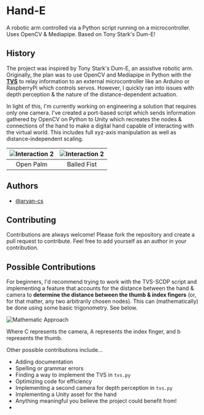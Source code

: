 
# Hand-E

A robotic arm controlled via a Python script running on a microcontroller. Uses OpenCV & Mediapipe. Based on Tony Stark's Dum-E!


## History

The project was inspired by Tony Stark's Dum-E, an assistive robotic arm. Originally, the plan was to use OpenCV and Mediapipe in Python with the [**TVS**](https://github.com/aryan-cs/hand-e/tree/master/tvs-scdp#two-vector-system-for-single-camera-depth-perception) to relay information to an external microcontroller like an Arduino or RaspberryPi which controls servos. However, I quickly ran into issues with depth perception & the nature of the distance-dependent actuation. 

In light of this, I'm currently working on engineering a solution that requires only one camera. I've created a port-based script which sends information gathered by OpenCV on Python to Unity which recreates the nodes & connections of the hand to make a digital hand capable of interacting with the virtual world. This includes full xyz-axis manipulation as well as distance-independent scaling.

| ![Interaction 2](https://lh3.googleusercontent.com/pw/ABLVV84hIRsn4nlld6xmNToIqx2rHR_R6gm1fgFN5x5421g2DBhCQLGuFomeDDR9VGBwSmXpXrszMlu2Fh-VaIou07RdcOudRpc-fyZRmJOmBWE_GBEDqUXmsCLBbN5njfY7sWXze07Bu86imwv9DZ-A9oFuVIEMyqw6eH_RkQGyGIYYVFH-ZlHmjXask5f26QAoakNF3RWehiA2ewoSXVGrup3gaXvGLsIOzZJG14pQhUAQI3KfGx1qwT8ET7ZNUbpF4N9wuYDZy4AODbllIT621FcsGJtaE26MOdTbHxCZVaG46uQgNERqS062P_YMR-CLYBAQHH1GZ-XVcWfZg3kp7bLztSnLR7YIewP5Y4od2rx78duqMzO_7cbSJbCii8krpdwv1aSv3eN_wMBmfucyQZH3J0V2TxY6m4kmFIeg8vlc9pHI9hd6DS2p6oV1Z4ONHf9iwaqf5MketJP7qdvmuX8iDpsEhVpkwwqdlI3aiFucadZ3HKl1s2QznaaFXDtE-5WjIA2p1FeBrnB_M0qzxDYa-zmvhSdVahNxfee5RTVcSEKLdavzumJq4tOl4VOxk_bOHCmo8WKfytuZddgTnq8RzxR7sELOeOlUXwnVDYUnnw3o96_MRZeFAK_kj7SNzPwikWP2WnlH1w4TUK-WBNgCAy79VtmO5_xWSgNElvC9aoWpsfyff6DBiJrYSut3H1IQFcgtYIQm1Px2wd9GKdXSRrs8TuwFuvzwyRG73DgQIChyk0mvWYAfsI7MNFnhmKJWTkLMxgrJPM6XC5X57zmTwQsktveUusvO-S20SQ7qucBp1AAjnts9Rea-oKf6vCbxpNv_VPy2wND12Gplm9KH6yiRbnWlGkxAD_fvvBE54yyIgnVfCsG3djsVJwLHj3b3kr3g8gfvTCcVI63mGKsJPz0cx_LK0jr0Tzmb98VDehning3yuhvVmumv3rXNhhj7vFRy--tvPkx5gZLHoQw4DjaURHuWuSpJyf0KFusAM_W7INsl2ipZuETzIZeZv78RBVWUQ9yZ5xF2zH2pFM96lCryM1-V5k5fpHiaJPjOjDbOa_8q2Tle7O3ks2zqhUTOaVnvjnC2ovKsU5QCaTwIVeagdx4qZbFdPwSiNAvzFEfJL-963MShh85UxQ8Sx0IIgi7yghYMD4i7fB_nTT3aEGTnjpH-pKvctLtH54eq8hU3as46191seaTfmKASPE8vdKgGEx_2n8FyqS5bSQbgRgNwyXkgxVzWLbIBHu6M=w400-h400-no?authuser=0&quot) | ![Interaction 2](https://lh3.googleusercontent.com/pw/ABLVV86bWnEbLc8aM3KXPHNrakY6jnoQ7xfkDUhq_zCx7493KbCCWvYqQISsn1Ysw5FIQzUAdOJzUFDO3ZzoulG6_vFPh2-dLvC-wMnRndgWFOoSs2kar9tGfy_qFTCQoPntR95A6WKanq4SumM3QBIEhrgLzl3eVWKDaVmx4LvRV059FEH2R8WpEQDd4kE51QvuAimrQcKW67FTdv40A4bi-JdfbEWVxlYMhhs_znT1c6BnTsc99XGhVbM9T1MD3PYKW-n7wVXerk7D4e8b8GNGF6eccm0owNkc43oLWF4lLG-Knzv5iGFSP6NjV4mjxz6tkU3QfSMa2Y03dZT64w113jvgYqOez23LBY-vxr-ztVlEIpMwXAbbSIDG37eCDygpL7ZLVXaXDZj9519usuOPND8lAvJ_J8UyD-F2cjyTXNdxmwiyNiC_vWZxOk-SC1YRqcfmuhFHg6vgMA-PXpje8E-nELtucjf1PipzKCcT8uEQbfF50Nj1Zd-Kjy_0swRmxX0tw_T7mYLnXvpSNQLn7b9tyzT-qsEPxkw14AbZHcY_e36aX6WYF3BnplYooQd7M5eRo7fN3Hqx_DGYVmsf913RZfS5rsj60JVaKWGZyE0oFP2szHL3KVCWJVXYZG81vNEpBK1XNnflfSGAtYduJ5qxUfTYA_MpHcn1S0wUsB9Iix1Mz6AEz5CZUpEulyayKgmhZcEGfj8mXaDECHr4ye0mt2otS9vXyDY1x6CJrSv60uuIHMhwswQ8Nb49odrtjTeMPgxKsaqTOfMxCHPRSG0-eY59vdt0RYphHF_dVFaG8QXmiyrlz29hILmEwrUyGZ2FYkfqVuLzBjr0gjzyK791e8uWR8Fus8qRD_at41X7eu-bcVV9Wg-rVG7qfp1PnfmAAivd76Up_o9-VQqg_8S14y1Pv3aANugZjAXI68s1Dc2RgHg95BRtkG9KUP10lFhnxDdAoWZ86feV-sWn-brlVdT0pemtKMC4In9UGU8rFQENil1J4eL714jI2LYFRxNeq3gAcCjEO2IIjbBGurKRL5-F9v5u-zntAjkxgPnFqHec-dlvFvFImkDjYEeYRgOSp09-yPP3LmRtm0iGAxoM1Y4XUQ-mK0BoYXsiw8GnrCtScIem6_s4OFA81IYnohDwlP7zZgB4LhtjSq-yqiUEBMidgjWt7Z3FV5T3VAntavjjhF3rBfke1gB1cMb9bzK1Hnh3KtSVdiNw2vR9WIoG2Jnxh00npbefEc_0O2Lv=w3500-h400-no?authuser=0&quot) |
|     :---:      |     :---:      |
| Open Palm | Balled Fist |

## Authors

- [@aryan-cs](https://www.github.com/aryan-cs)


## Contributing

Contributions are always welcome! Please fork the repository and create a pull request to contribute. Feel free to add yourself as an author in your contribution.


## Possible Contributions

For beginners, I'd recommend trying to work with the TVS-SCDP script and implementing a feature that accounts for the distance between the hand & camera to **determine the distance between the thumb & index fingers** (or, for that matter, any two arbitrarily chosen nodes). This can (mathematically) be done using some basic trigonometry. See below.

![Mathematic Approach](https://lh3.googleusercontent.com/pw/ABLVV87N23eN-vubOYyOMtdn-5643SNrh2KA6PLtccfV_Di9rlhsAPXCXCwS8vKNgfIn4-tmAbNNbTqjrp4CNII9PVKiNsbCnKHRew3QEbbesimsxKbvZXTZ81m78wEgVH3adXZZcBII4lgTsG1upX5R7WGIlmg_Z2tEnHblhdO1vJkA9bNe_CcPepIHM8M1bP8nydVHMSBA7XyK5xgGOBWBB9GLD1JLGRpYYL52uHlFEuoerVXuzuANZWQBq3_ECDinCHc9CkLKxn6oa_ndFQkicTc5RaAHzRz0xuHM1wzjJwR48g3WK6zJBjUDIq9H4hK5puVz2P67ruvuZ39J-9pLuKvTpGlUoKkRkocDfbrj5GDd9FnkxFFUqmoOlQU4v-jyPTA4aNzG2gAN23OmrbNSt9wJvCHE07b2T092WOYEBUUv5pXBWEKNxWxasB-ujxD8Zb_LYFgomBXMR0paV1awFl_T5qWqvOecaIZ-JXxh5TdwVBC2KaX746xP8HyHNV4Pu_lVnm51ZWB3r1kLLD_hgTHENNwSbCFsW4jMf__4y7C9HWOICChw9Yn0jdi66dnNYpzfJ_KCObWpcbSsI3nu865-VuNBWcUo4olUZcjfqDfxwGDgZS6N9tKJsIqibkok7QwIj9CRCbQvw9EdLdCl1Eof1Pb5CFhQOeknQqop0ZXrYjTU3zMMJRAGe8SvuozJewuOrbZk5RtS_SvTK8YWWTmNI-8_tkGuMA7zjSo_R4U5gt_jnsWFvwBu84-Jnj1Ej_VyImS3j7ifkVlf8qlgj7psy6idEgB2-Grk3CqrmKOqJ_crKdClbzzjAUup12cdpKff7nRrWPNpp-PWGs73vYKSyF-GWkTN0xIFJGKYT6uIi-Ifw_AwuNxsf31qCq9kggrQdsKMJrhjmyhzVbUYjJU68H5Fg_ICgTmIsf1pGLuTeFJKDC9e7DrdUbkH8FnU2fHS1OtOyAW_3tlV4R4uDhgB08cMVlqSCY3WwPEtPp--bX1HDdKW-CxJ_1EVpXDRz8l8MLhC9BOWhoFQTI-H_3JtO9j2bn4FPkmAe-PvTSVF1fxBIOWGhtSeBuhIvgxfropA2qbxrx4VrCpxKOewXjlycMODhE08VgMXRTjHR2FVOl5woKGyVbOD4uvRg2JC84yu0W35NaHqoI1XYvbmkhuY5teLekfKtYStzKEJTV-L1kwhmVGwOOUmGt7At-k-hfNQ2QhZBNlG97Se89J94m8zen2tBDmBn79wqc6Y8JEB=w400-h400-no?authuser=0&quot)

Where C represents the camera, A represents the index finger, and b represents the thumb.

Other possible contributions include...
- Adding documentation
- Spelling or grammar errors
- Finding a way to implement the TVS in `tvs.py`
- Optimizing code for efficiency
- Implementing a second camera for depth perception in `tvs.py`
- Implementing a Unity asset for the hand
- Anything meaningful you believe the project could benefit from!
- 
